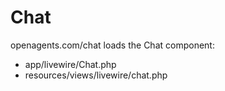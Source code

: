 # Chat

openagents.com/chat loads the Chat component:
- app/livewire/Chat.php
- resources/views/livewire/chat.php
